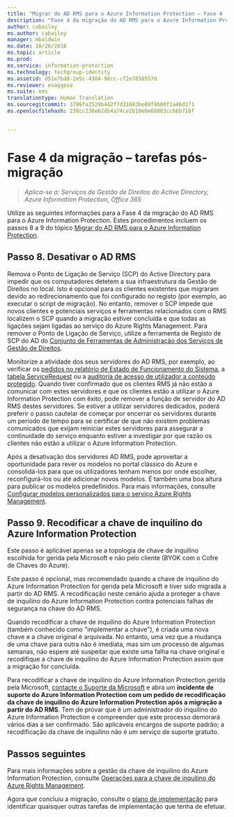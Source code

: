 ```yaml
---
title: "Migrar do AD RMS para o Azure Information Protection – Fase 4 | Azure Information Protection"
description: "Fase 4 da migração do AD RMS para o Azure Information Protection, abrangendo os passos 8 a 9 de Migrar do AD RMS para o Azure Information Protection."
author: cabailey
ms.author: cabailey
manager: mbaldwin
ms.date: 10/26/2016
ms.topic: article
ms.prod: 
ms.service: information-protection
ms.technology: techgroup-identity
ms.assetid: d51e7bdd-2e5c-4304-98cc-cf2e7858557d
ms.reviewer: esaggese
ms.suite: ems
translationtype: Human Translation
ms.sourcegitcommit: 3786fa2529b442f7d31603be09f9b80f1a46d171
ms.openlocfilehash: 238cc238e62db4a74ce2b10e0e68803cc66b718f


---
```


# <a name="migration-phase-4-post-migration-tasks"></a>Fase 4 da migração – tarefas pós-migração

>*Aplica-se a: Serviços de Gestão de Direitos do Active Directory, Azure Information Protection, Office 365*


Utilize as seguintes informações para a Fase 4 da migração do AD RMS para o Azure Information Protection. Estes procedimentos incluem os passos 8 a 9 do tópico [Migrar do AD RMS para o Azure Information Protection](migrate-from-ad-rms-to-azure-rms.md).


## <a name="step-8-decommission-ad-rms"></a>Passo 8. Desativar o AD RMS

Remova o Ponto de Ligação de Serviço (SCP) do Active Directory para impedir que os computadores detetem a sua infraestrutura da Gestão de Direitos no local. Isto é opcional para os clientes existentes que migraram devido ao redirecionamento que foi configurado no registo (por exemplo, ao executar o script de migração). No entanto, remover o SCP impede que novos clientes e potenciais serviços e ferramentas relacionados com o RMS localizem o SCP quando a migração estiver concluída e que todas as ligações sejam ligadas ao serviço do Azure Rights Management. Para remover o Ponto de Ligação de Serviço, utilize a ferramenta de Registo de SCP do AD do [Conjunto de Ferramentas de Administração dos Serviços de Gestão de Direitos](http://www.microsoft.com/download/details.aspx?id=1479).

Monitorize a atividade dos seus servidores do AD RMS, por exemplo, ao verificar os [pedidos no relatório de Estado de Funcionamento do Sistema](https://technet.microsoft.com/library/ee221012%28v=ws.10%29.aspx), a [tabela ServiceRequest](http://technet.microsoft.com/library/dd772686%28v=ws.10%29.aspx) ou a [auditoria de acesso de utilizador a conteúdo protegido](http://social.technet.microsoft.com/wiki/contents/articles/3440.ad-rms-frequently-asked-questions-faq.aspx). Quando tiver confirmado que os clientes RMS já não estão a comunicar com estes servidores e que os clientes estão a utilizar o Azure Information Protection com êxito, pode remover a função de servidor do AD RMS destes servidores. Se estiver a utilizar servidores dedicados, poderá preferir o passo cautelar de começar por encerrar os servidores durante um período de tempo para se certificar de que não existem problemas comunicados que exijam reiniciar estes servidores para assegurar a continuidade do serviço enquanto estiver a investigar por que razão os clientes não estão a utilizar o Azure Information Protection.

Após a desativação dos servidores AD RMS, pode aproveitar a oportunidade para rever os modelos no portal clássico do Azure e consolidá-los para que os utilizadores tenham menos por onde escolher, reconfigurá-los ou até adicionar novos modelos. É também uma boa altura para publicar os modelos predefinidos. Para mais informações, consulte [Configurar modelos personalizados para o serviço Azure Rights Management](../deploy-use/configure-custom-templates.md).

## <a name="step-9-rekey-your-azure-information-protection-tenant-key"></a>Passo 9. Recodificar a chave de inquilino do Azure Information Protection
Este passo é aplicável apenas se a topologia de chave de inquilino escolhida for gerida pela Microsoft e não pelo cliente (BYOK com o Cofre de Chaves do Azure).

Este passo é opcional, mas recomendado quando a chave de inquilino do Azure Information Protection for gerida pela Microsoft e tiver sido migrada a partir do AD RMS. A recodificação neste cenário ajuda a proteger a chave de inquilino do Azure Information Protection contra potenciais falhas de segurança na chave do AD RMS.

Quando recodificar a chave de inquilino do Azure Information Protection (também conhecido como "implementar a chave"), é criada uma nova chave e a chave original é arquivada. No entanto, uma vez que a mudança de uma chave para outra não é imediata, mas sim um processo de algumas semanas, não espere até suspeitar que existe uma falha na chave original e recodifique a chave de inquilino do Azure Information Protection assim que a migração for concluída.

Para recodificar a chave de inquilino do Azure Information Protection gerida pela Microsoft, [contacte o Suporte da Microsoft](../get-started/information-support.md#to-contact-microsoft-support) e abra um **incidente de suporte do Azure Information Protection com um pedido de recodificação da chave de inquilino do Azure Information Protection após a migração a partir do AD RMS**. Tem de provar que é um administrador do inquilino do Azure Information Protection e compreender que este processo demorará vários dias a ser confirmado. São aplicáveis encargos de suporte padrão; a recodificação da chave de inquilino não é um serviço de suporte gratuito.


## <a name="next-steps"></a>Passos seguintes

Para mais informações sobre a gestão da chave de inquilino do Azure Information Protection, consulte [Operações para a chave de inquilino do Azure Rights Management](../deploy-use/operations-tenant-key.md).

Agora que concluiu a migração, consulte o [plano de implementação](deployment-roadmap.md) para identificar quaisquer outras tarefas de implementação que tenha de efetuar.




<!--HONumber=Oct16_HO4-->


